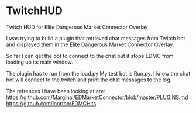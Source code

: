 # TwitchHUD
Twitch HUD for Elite Dangerous Market Connector Overlay

I was trying to build a plugin that retrieved chat messages from Twitch bot and displayed them in the Elite Dangerous Market Connector Overlay.

So far I can get the bot to connect to the chat but it stops EDMC from loading up its main window.

The plugin has to run from the load.py My test bot is Run.py. I know the chat bot will connect to the twitch and print the chat messages to the log. 

The refrences I have been looking at are:
https://github.com/Marginal/EDMarketConnector/blob/master/PLUGINS.md
https://github.com/inorton/EDMCHits
